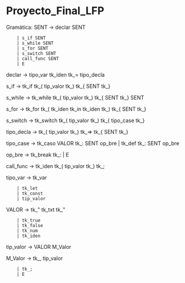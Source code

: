 # Proyecto_Final_LFP

Gramática:
SENT -> declar SENT

		| s_if SENT
		| s_while SENT
		| s_for SENT
		| s_switch SENT
		| call_func SENT
		| E
	

declar -> tipo_var tk_iden tk_= tipo_decla

s_if ->  tk_if tk_( tip_valor tk_) tk_{ SENT tk_}

s_while ->  tk_while tk_( tip_valor tk_) tk_{ SENT tk_} SENT

s_for ->  tk_for tk_( tk_iden tk_in tk_iden tk_) tk_{ SENT tk_}

s_switch ->  tk_switch tk_( tip_valor tk_) tk_{ tipo_case tk_}

tipo_decla -> tk_( tip_valor tk_) tk_=> tk_{ SENT tk_}

tipo_case ->  tk_caso VALOR tk_: SENT op_bre
		| tk_def tk_: SENT op_bre
		
op_bre -> tk_break tk_:
		|	E
	
call_func -> tk_iden tk_( tip_valor tk_) tk_;

tipo_var ->  tk_var

		| tk_let
		| tk_const
		| tip_valor
		
VALOR -> tk_" tk_txt tk_"

		| tk_true
		| tk_false
		| tk_num
		| tk_iden
		
tip_valor -> VALOR M_Valor

M_Valor ->  tk_, tip_valor

		| tk_;
		| E
